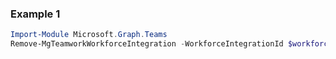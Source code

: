 ### Example 1
```powershell
Import-Module Microsoft.Graph.Teams
Remove-MgTeamworkWorkforceIntegration -WorkforceIntegrationId $workforceIntegrationId
```
